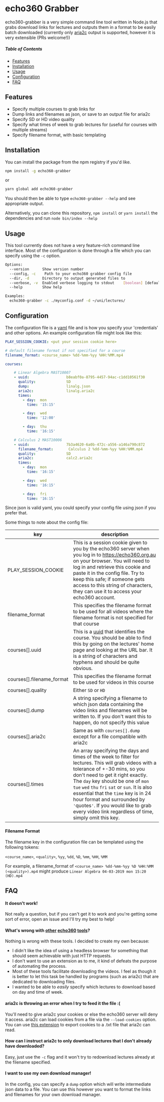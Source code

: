 # echo360 Grabber

echo360-grabber is a very simple command line tool written in Node.js that grabs download links for lectures and outputs them in a format to be easily batch downloaded (currently only [aria2c](https://aria2.github.io/) output is supported, however it is very extensible (PRs welcome!))

##### Table of Contents
- [Features](#features)
- [Installation](#installation)
- [Usage](#usage)
- [Configuration](#configuration)
- [FAQ](#faq)


## Features <a name="features"></a>

- Specify multiple courses to grab links for
- Dump links and filenames as json, or save to an output file for aria2c
- Specify SD or HD video quality
- Specify what times of week to grab lectures for (useful for courses with multiple streams)
- Specify filename format, with basic templating

## Installation <a name="installation"></a>

You can install the package from the npm registry if you'd like.

```bash
npm install -g echo360-grabber
```

or

```bash
yarn global add echo360-grabber
```

You should then be able to type `echo360-grabber --help` and see appropriate output.

Alternatively, you can clone this repository, `npm install` or `yarn install` the dependencies and run `node bin/index --help`

## Usage <a name="usage"></a>

This tool currently does not have a very feature-rich command line interface. Most of the configuration is done through a file which you can specify using the `-c` option.

```bash
Options:
  --version      Show version number                                   [boolean]
  --config, -c    Path to your echo360 grabber config file             [required]
  --dir, -d      Directory to output generated files to
  --verbose, -v  Enabled verbose logging to stdout    [boolean] [default: false]
  --help         Show help                                             [boolean]

Examples:
  echo360-grabber -c ./myconfig.conf -d ~/uni/lectures/
```

## Configuration <a name="configuration"></a>

The configuration file is a [yaml](https://yaml.org/) file and is how you specify your 'credentials' and other options. An example configuration file might look like this:

```yaml
PLAY_SESSION_COOKIE: <put your session cookie here>

# default filename format if not specified for a course
filename_format: <course_name> %dd-%mm-%yy %HH:%MM.mp4

courses:

    # Linear Algebra MAST10007
    - uuid:                 b8eabf0a-8795-4457-94ac-c1dd10561f30
      quality:              SD
      dump:                 linalg.json
      aria2c:               linalg.aria2c
      times:
        - day:  mon
          time: '15:15'

        - day:  wed
          time: '12:00'

        - day:  thu
          time: '16:15'

    # Calculus 2 MAST10006
    - uuid:                 7b3a4620-6a0b-472c-a556-a146a790c872
      filename_format:       Calculus 2 %dd-%mm-%yy %HH:%MM.mp4
      quality:              SD
      aria2c:               calc2.aria2c
      times:
        - day:  mon
          time: '16:15'

        - day:  wed
          time: '16:15'

        - day:  fri
          time: '16:15'
```

Since json is valid yaml, you could specify your config file using json if you prefer that.

Some things to note about the config file:

| key | description |
| --- | --- |
| PLAY_SESSION_COOKIE | This is a session cookie given to you by the echo360 server when you log in to https://echo360.org.au on your browser. You will need to log in and retrieve this cookie and paste it in the config file. Try to keep this safe; if someone gets access to this string of characters, they can use it to access your echo360 account. |
| filename_format | This specifies the filename format to be used for all videos where the filename format is not specified for that course |
| courses[].uuid | This is a [uuid](https://en.wikipedia.org/wiki/Universally_unique_identifier) that identifies the course. You should be able to find this by going on the lectures' home page and looking at the URL bar. It is a string of characters and hyphens and should be quite obvious. |
| courses[].filename_format | This specifies the filename format to be used for videos in this course |
| courses[].quality | Either `SD` or `HD` |
| courses[].dump | A string specifying a filename to which json data containing the video links and filenames will be written to. If you don't want this to happen, do not specify this value |
| courses[].aria2c | Same as with `courses[].dump` except for a file compatible with aria2c |
| courses[].times | An array specifying the days and times of the week to filter for lectures. This will grab videos with a tolerance of +-30 mins, so you don't need to get it right exactly. The `day` key should be one of `mon` `tue` `wed` `thu` `fri` `sat` or `sun`. It is also essential that the `time` key is in 24 hour format and surrounded by `'`quotes`'`. If you would like to grab every video link regardless of time, simply omit this key. |

#### Filename Format

The filename key in the configuration file can be templated using the following tokens:

`<course_name>`, `<quality>`, `%yy`, `%dd`, `%D`, `%mm`, `%HH`, `%MM`

For example, a filename_format of `<course_name> %dd-%mm-%yy %D %HH:%MM (<quality>).mp4` might produce `Linear Algebra 04-03-2019 mon 15:20 (HD).mp4`

## FAQ <a name="faq"></a>

#### It doesn't work!

Not really a question, but if you can't get it to work and you're getting some sort of error, open an issue and I'll try my best to help!

#### What's wrong with [other](https://github.com/soraxas/echo360) [echo360](https://github.com/lyneca/echo360) [tools](https://github.com/GeckoDM/GeckoDownloadManager)?

Nothing is wrong with these tools. I decided to create my own because:

- I didn't like the idea of using a headless browser for something that should seem achievable with just HTTP requests.
- I don't want to use an extension as to me, it kind of defeats the purpose of automating the process.
- Most of these tools facilitate downloading the videos. I feel as though it is better to let this task be handled by programs (such as aria2c) that are dedicated to downloading files.
- I wanted to be able to _easily_ specify which lectures to download based on day and time of week.

#### aria2c is throwing an error when I try to feed it the file :(

You'll need to give aria2c your cookies or else the echo360 server will deny it access. aria2c can load cookies from a file via the `--load-cookies` option. You can use [this extension](https://github.com/rotemdan/ExportCookies) to export cookies to a .txt file that aria2c can read.

#### How can I instruct aria2c to only download lectures that I don't already have downloaded?

Easy, just use the `-c` flag and it won't try to redownload lectures already at the filename specified.

#### I want to use my own download manager!

In the config, you can specify a `dump` option which will write intermediate json data to a file. You can use this however you want to format the links and filenames for your own download manager.
